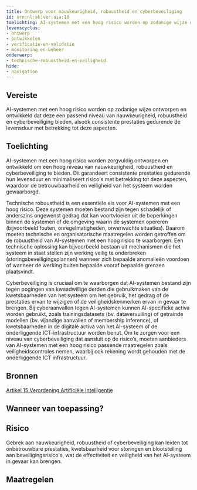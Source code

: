 ```yaml
---
title: Ontwerp voor nauwkeurigheid, robuustheid en cyberbeveiliging 
id: urn:nl:ak:ver:aia:10
toelichting: AI-systemen met een hoog risico worden op zodanige wijze ontworpen en ontwikkeld dat deze een passend niveau van nauwkeurigheid, robuustheid en cyberbeveiliging bieden, alsook consistente prestaties gedurende de levensduur met betrekking tot deze aspecten.
levenscyclus:
- ontwerp
- ontwikkelen
- verificatie-en-validatie
- monitoring-en-beheer
onderwerp:
- technische-robuustheid-en-veiligheid
hide:
- navigation
---
```


<!-- tags -->

## Vereiste

AI-systemen met een hoog risico worden op zodanige wijze ontworpen en ontwikkeld dat deze een passend niveau van nauwkeurigheid, robuustheid en cyberbeveiliging bieden, alsook consistente prestaties gedurende de levensduur met betrekking tot deze aspecten.

## Toelichting

AI-systemen met een hoog risico worden zorgvuldig ontworpen en ontwikkeld om een hoog niveau van nauwkeurigheid, robuustheid en cyberbeveiliging te bieden.
Dit garandeert consistente prestaties gedurende hun levensduur en minimaliseert risico's met betrekking tot deze aspecten, waardoor de betrouwbaarheid en veiligheid van het systeem worden gewaarborgd.

Technische robuustheid is een essentiële eis voor AI-systemen met een hoog risico.
Deze systemen moeten bestand zijn tegen schadelijk of anderszins ongewenst gedrag dat kan voortvloeien uit de beperkingen binnen de systemen of de omgeving waarin de systemen opereren (bijvoorbeeld fouten, onregelmatigheden, onverwachte situaties).
Daarom moeten technische en organisatorische maatregelen worden getroffen om de robuustheid van AI-systemen met een hoog risico te waarborgen.
Een technische oplossing kan bijvoorbeeld bestaan uit mechanismen die het systeem in staat stellen zijn werking veilig te onderbreken (storingsbeveiligingsplannen) wanneer zich bepaalde anomalieën voordoen of wanneer de werking buiten bepaalde vooraf bepaalde grenzen plaatsvindt.

Cyberbeveiliging is cruciaal om te waarborgen dat AI-systemen bestand zijn tegen pogingen van kwaadwillige derden die gebruikmaken van de kwetsbaarheden van het systeem om het gebruik, het gedrag of de prestaties ervan te wijzigen of de veiligheidskenmerken ervan in gevaar te brengen.
Bij cyberaanvallen tegen AI-systemen kunnen AI-specifieke activa worden gebruikt, zoals trainingsdatasets (bv.
datavervuiling) of getrainde modellen (bv.
vijandige aanvallen of membership inference), of kwetsbaarheden in de digitale activa van het AI-systeem of de onderliggende ICT-infrastructuur worden benut.
Om te zorgen voor een niveau van cyberbeveiliging dat aansluit op de risico’s, moeten aanbieders van AI-systemen met een hoog risico passende maatregelen zoals veiligheidscontroles nemen, waarbij ook rekening wordt gehouden met de onderliggende ICT infrastructuur.

## Bronnen

[Artikel 15 Verordening Artificiële Intelligentie](https://eur-lex.europa.eu/legal-content/NL/TXT/HTML/?uri=OJ:L_202401689#d1e3752-1-1)

## Wanneer van toepassing?


## Risico

Gebrek aan nauwkeurigheid, robuustheid of cyberbeveiliging kan leiden tot onbetrouwbare prestaties, kwetsbaarheid voor storingen en blootstelling aan beveiligingsrisico's, wat de effectiviteit en veiligheid van het AI-systeem in gevaar kan brengen.

## Maatregelen

<!-- list_maatregelen vereiste/aia:10-nauwkeurigheid-robuustheid-cyberbeveliging -->